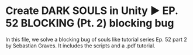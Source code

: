 # Create DARK SOULS in Unity ► EP. 52 BLOCKING (Pt. 2) blocking bug
In this file, we solve a blocking bug of souls like tutorial series Ep. 52 part 2 by Sebastian Graves. It includes the scripts and a .pdf tutorial.
